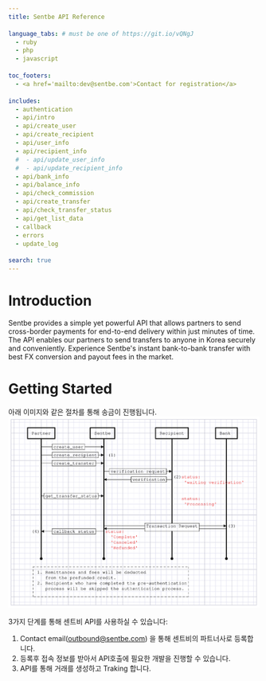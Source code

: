 ```yaml
---
title: Sentbe API Reference

language_tabs: # must be one of https://git.io/vQNgJ
  - ruby
  - php
  - javascript

toc_footers:
  - <a href='mailto:dev@sentbe.com'>Contact for registration</a>

includes:
  - authentication
  - api/intro
  - api/create_user
  - api/create_recipient
  - api/user_info
  - api/recipient_info
  #  - api/update_user_info
  #  - api/update_recipient_info
  - api/bank_info
  - api/balance_info
  - api/check_commission
  - api/create_transfer
  - api/check_transfer_status
  - api/get_list_data
  - callback
  - errors
  - update_log

search: true
---
```


# Introduction
Sentbe provides a simple yet powerful API that allows partners to send cross-border payments for end-to-end delivery within just minutes of time.
The API enables our partners to send transfers to anyone in Korea securely and conveniently. Experience Sentbe's instant bank-to-bank transfer with best FX conversion and payout fees in the market.


# Getting Started
아래 이미지와 같은 절차를 통해 송금이 진행됩니다.
![Image](./images/api_graph.svg)

3가지 단계를 통해 센트비 API를 사용하실 수 있습니다:

1. Contact email(<a href="mailto:contact@sentbe.com">outbound@sentbe.com</a>) 을 통해 센트비의 파트너사로 등록합니다.
2. 등록후 접속 정보를 받아서 API호출에 필요한 개발을 진행할 수 있습니다.
3. API를 통해 거래를 생성하고 Traking 합니다.
